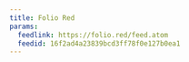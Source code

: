 ```yaml
---
title: Folio Red
params:
  feedlink: https://folio.red/feed.atom
  feedid: 16f2ad4a23839bcd3ff78f0e127b0ea1
---
```

